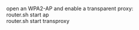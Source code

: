 open an WPA2-AP and enable a transparent proxy:  
router.sh start ap  
router.sh start transproxy  
